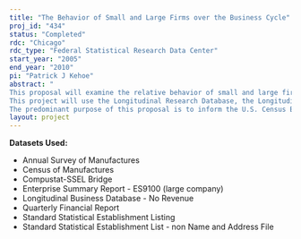 ```yaml
---
title: "The Behavior of Small and Large Firms over the Business Cycle"
proj_id: "434"
status: "Completed"
rdc: "Chicago"
rdc_type: "Federal Statistical Research Data Center"
start_year: "2005"
end_year: "2010"
pi: "Patrick J Kehoe"
abstract: " 
This proposal will examine the relative behavior of small and large firms over the business cycle. A widely held view is that monetary policy fluctuations play a central role in the business cycle and that these fluctuations affect small firms disproportionately. We plan to ask whether the data support this view. Furthermore, some researchers have argued that markups of prices over costs fluctuate systematically with the business cycle and that these fluctuations are tied to the size of firms. We plan to document the relationship between the cyclical properties of markups and the size of firms. 
This project will use the Longitudinal Research Database, the Longitudinal Business Database, the Quarterly Financial Reports, and the Enterprise Summary Report (ES9100) to obtain establishment- and firm-level information about sales, employment, value added, inventories, capital expenditures, the cost of materials, and ownership. These data will be compiled into a panel dataset of establishments and of the firms to which these establishments belong. For larger firms, we plan to link these data to data from Compustat® on the financial conditions of the firms, as well as to monetary policy indicators and other business cycle indicators. These will be examined for fluctuations over time and with respect to the business cycle. 
The predominant purpose of this proposal is to inform the U.S. Census Bureau about differences in behavior of small and large firms in varying economic climates. Hence, the project will prepare estimates of the population characteristics regarding the differential sensitivity of small and large firms to business cycles. These analyses will not only further the understanding of the quality of Census Bureau data for small vs. large firms, but could also lead to improvements in the methodology for collecting, measuring, or tabulating data in Title 13, Chapter 5 surveys and censuses."
layout: project
---
```


**Datasets Used:**

  - Annual Survey of Manufactures 
  - Census of Manufactures 
  - Compustat-SSEL Bridge 
  - Enterprise Summary Report - ES9100 (large company) 
  - Longitudinal Business Database - No Revenue 
  - Quarterly Financial Report 
  - Standard Statistical Establishment Listing 
  - Standard Statistical Establishment List - non Name and Address File 

